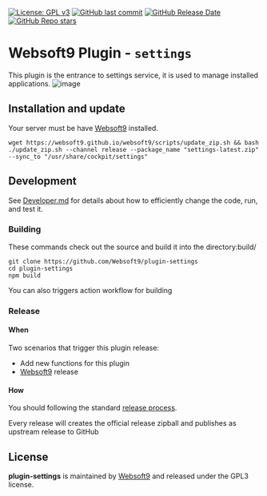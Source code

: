 [![License: GPL v3](https://img.shields.io/badge/License-GPL%20v3-blue.svg)](http://www.gnu.org/licenses/gpl-3.0)
[![GitHub last commit](https://img.shields.io/github/last-commit/websoft9/plugin-settings)](https://github.com/websoft9/plugin-settings)
[![GitHub Release Date](https://img.shields.io/github/release-date/websoft9/plugin-settings)](https://github.com/websoft9/plugin-settings)
[![GitHub Repo stars](https://img.shields.io/github/stars/websoft9/plugin-settings?style=social)](https://github.com/websoft9/plugin-settings)

# Websoft9 Plugin - `settings`

This plugin is the entrance to settings service, it is used to manage installed applications.
![image](https://github.com/Websoft9/plugin-settings/assets/43192516/0f88c447-cde7-4b84-bdd4-f24f59075530)

## Installation and update

Your server must be have [Websoft9](https://github.com/Websoft9) installed.  

```
wget https://websoft9.github.io/websoft9/scripts/update_zip.sh && bash ./update_zip.sh --channel release --package_name "settings-latest.zip" --sync_to "/usr/share/cockpit/settings"
```

## Development

See [Developer.md](docs/developer.md) for details about how to efficiently change the code, run, and test it.

### Building

These commands check out the source and build it into the directory:build/
```
git clone https://github.com/Websoft9/plugin-settings
cd plugin-settings
npm build
```
You can also triggers action workflow for building

### Release

#### When

Two scenarios that trigger this plugin release:

* Add new functions for this plugin
* [Websoft9](https://github.com/Websoft9/websoft9) release

#### How

You should following the standard [release process](https://github.com/Websoft9/websoft9/blob/main/docs/plugin-developer.md#release).   

Every release will creates the official release zipball and publishes as upstream release to GitHub

## License

**plugin-settings** is maintained by [Websoft9](https://www.websoft9.com) and released under the GPL3 license.

